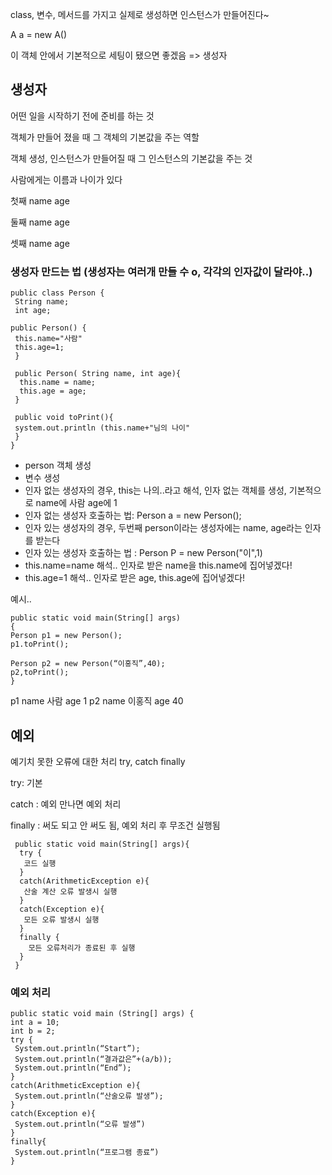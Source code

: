 class, 변수, 메서드를 가지고 실제로 생성하면 인스턴스가 만들어진다~

A a = new A()

이 객체 안에서 기본적으로 세팅이 됐으면 좋겠음 => 생성자

## 생성자
어떤 일을 시작하기 전에 준비를 하는 것

객체가 만들어 졌을 때 그 객체의 기본값을 주는 역할

객체 생성, 인스턴스가 만들어질 때 그 인스턴스의 기본값을 주는 것

사람에게는 이름과 나이가 있다

첫째 name age

둘째 name age

셋째 name age

### 생성자 만드는 법 (생성자는 여러개 만들 수 o, 각각의 인자값이 달라야..)
```
public class Person {
 String name;
 int age;

public Person() {
 this.name="사람"
 this.age=1;
 }
 
 public Person( String name, int age){
  this.name = name;
  this.age = age;
 } 

 public void toPrint(){
 system.out.println (this.name+"님의 나이"
 }
}
```
- person 객체 생성
- 변수 생성
- 인자 없는 생성자의 경우, this는 나의..라고 해석, 인자 없는 객체를 생성, 기본적으로 name에 사람 age에 1 
- 인자 없는 생성자 호출하는 법: Person a = new Person();
- 인자 있는 생성자의 경우, 두번째 person이라는 생성자에는 name, age라는 인자를 받는다
- 인자 있는 생성자 호출하는 법 :  Person P = new Person("이",1)
- this.name=name 해석.. 인자로 받은 name을 this.name에 집어넣겠다!
- this.age=1 해석.. 인자로 받은 age, this.age에 집어넣겠다!



예시..
```
public static void main(String[] args)
{
Person p1 = new Person();
p1.toPrint();

Person p2 = new Person(“이홍직”,40);
p2,toPrint();
}
```

p1 name 사람 age 1
p2 name 이홍직 age 40

## 예외

예기치 못한 오류에 대한 처리 try, catch finally

try: 기본

catch : 예외 만나면 예외 처리

finally : 써도 되고 안 써도 됨, 예외 처리 후 무조건 실행됨

```
 public static void main(String[] args){
  try {
   코드 실행
  }
  catch(ArithmeticException e){
   산술 계산 오류 발생시 실행
  }
  catch(Exception e){
   모든 오류 발생시 실행
  }
  finally {
    모든 오류처리가 종료된 후 실행
  }
 }
```

### 예외 처리
```
public static void main (String[] args) {
int a = 10;
int b = 2;
try {
 System.out.println(“Start”);
 System.out.println(“결과값은”+(a/b));
 System.out.println(“End”);
}
catch(ArithmeticException e){
 System.out.println(“산술오류 발생”);
}
catch(Exception e){
 System.out.println(“오류 발생”)
}
finally{
 System.out.println(“프로그램 종료”)
}
```

